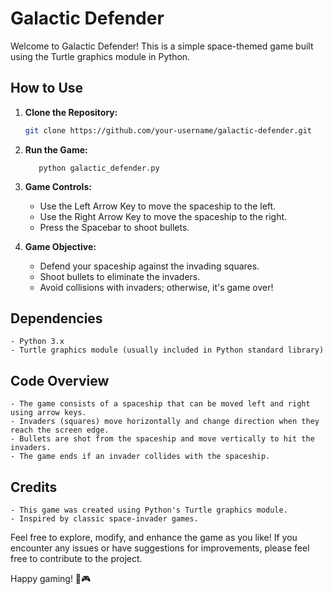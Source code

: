 # Galactic Defender

Welcome to Galactic Defender! This is a simple space-themed game built using the Turtle graphics module in Python.

## How to Use

1. **Clone the Repository:**

   ```bash
   git clone https://github.com/your-username/galactic-defender.git

2. **Run the Game:**
    ```cd galactic-defender
       python galactic_defender.py
    ```
3. **Game Controls:**
    - Use the Left Arrow Key to move the spaceship to the left.
    - Use the Right Arrow Key to move the spaceship to the right.
    - Press the Spacebar to shoot bullets.

4. **Game Objective:**
    - Defend your spaceship against the invading squares.
    - Shoot bullets to eliminate the invaders.
    - Avoid collisions with invaders; otherwise, it's game over!

## Dependencies
    - Python 3.x
    - Turtle graphics module (usually included in Python standard library)

## Code Overview
    - The game consists of a spaceship that can be moved left and right using arrow keys.
    - Invaders (squares) move horizontally and change direction when they reach the screen edge.
    - Bullets are shot from the spaceship and move vertically to hit the invaders.
    - The game ends if an invader collides with the spaceship.

## Credits
    - This game was created using Python's Turtle graphics module.
    - Inspired by classic space-invader games.

Feel free to explore, modify, and enhance the game as you like! If you encounter any issues or have suggestions for improvements, please feel free to contribute to the project.

Happy gaming! 🚀🎮